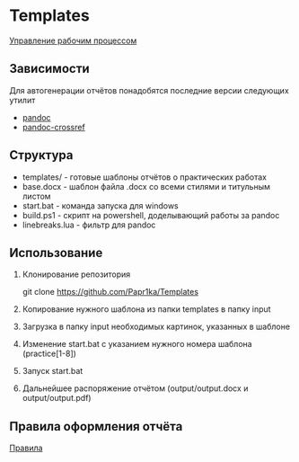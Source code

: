 # Templates
[Управление рабочим процессом](https://ikbo.fun)

## Зависимости
Для автогенерации отчётов понадобятся последние версии следующих утилит

- [pandoc](https://github.com/jgm/pandoc/releases)
- [pandoc-crossref](https://github.com/lierdakil/pandoc-crossref/releases)

## Структура
- templates/ - готовые шаблоны отчётов о практических работах
- base.docx - шаблон файла .docx со всеми стилями и титульным листом
- start.bat - команда запуска для windows
- build.ps1 - скрипт на powershell, доделывающий работы за pandoc
- linebreaks.lua - фильтр для pandoc

## Использование
1. Клонирование репозитория

	git clone https://github.com/Papr1ka/Templates

2. Копирование нужного шаблона из папки templates в папку input
3. Загрузка в папку input необходимых картинок, указанных в шаблоне
4. Изменение start.bat с указанием нужного номера шаблона (practice[1-8])
5. Запуск start.bat
6. Дальнейшее распоряжение отчётом (output/output.docx и output/output.pdf)

## Правила оформления отчёта

[Правила](decor.md)
